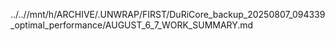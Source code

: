 ../..//mnt/h/ARCHIVE/.UNWRAP/FIRST/DuRiCore_backup_20250807_094339_optimal_performance/AUGUST_6_7_WORK_SUMMARY.md